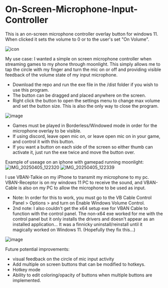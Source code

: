# On-Screen-Microphone-Input-Controller
This is an on-screen microphone controller overlay button for windows 11. When clicked it sets the volume to 0 or to the user's set "On Volume".

![icon](https://github.com/user-attachments/assets/1cf71ce7-0ea4-4aaf-a393-2a4c47d5f9df)

My use case:
I wanted a simple on screen microphone controller when streaming games to my phone through moonlight. This simply allows me to tap the circle with my finger and turn the mic on or off and providing visible feedback of the volume state of my input microphone. 

- Download the repo and run the exe file in the /dist folder if you wish to use this program.
- The button can be dragged and placed anywhere on the screen.
- Right click the button to open the settings menu to change max volume and set the button size. This is also the only way to close the program.

![image](https://github.com/user-attachments/assets/b7b81d3b-8c06-4b95-86ec-22ca8fa03ffc)

- Games must be played in Borderless/Windowed mode in order for the microphone overlay to be visible.
- If using discord, leave open mic on, or leave open mic on in your game, and control it with this button.
- If you want a button on each side of the screen so either thumb can activate it, just run the exe twice and move the button over.

Example of useage on an iphone with gamepad running moonlight:
![IMG_20250405_122320](https://github.com/user-attachments/assets/ea938592-1cf2-47a9-bfbe-6b524a50c914)
![IMG_20250405_122339](https://github.com/user-attachments/assets/d22c902f-a762-41ae-bafb-9e3797310fe2)


I use VBAN-Talkie on my iPhone to transmit my microphone to my pc. VBAN-Receptor is on my windows 11 PC to receive the sound, and VBAN-Cable is also on my PC to allow the microphone to be used as input. 
- Note: In order for this to work, you must go to the VB Cable Control Panel > Options > and turn on Enable Windows Volume Control.
- 2nd note: I also couldn't get the x64 setup exe for VBAN Cable to function with the control panel. The non-x64 exe worked for me with the control panel but it only installs the drivers and  doesn't appear as an installed application... It was a finnicky uninstall/reinstall until it magically worked on Windows 11. (Hopefully they fix this...)

![image](https://github.com/user-attachments/assets/67aa5c68-4b3a-46bb-bb22-1831efcbfc32)

Future potential improvements:
- visual feedback on the circle of mic input activity
- Add multiple on screen buttons that can be modified to hotkeys.
- Hotkey mode
- Ability to edit coloring/opacity of buttons when multiple buttons are implemented.
